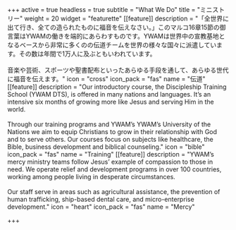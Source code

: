 +++
active = true
headless = true
subtitle = "What We Do"
title = "ミニストリー"
weight = 20
widget = "featurette"
[[feature]]
description = "「全世界に出て行き、全ての造られたものに福音を伝えなさい。」このマルコ16章15節の御言葉はYWAMの働きを端的にあらわすものです。YWAMは世界中の宣教基地となるベースから非常に多くのの伝道チームを世界の様々な国々に派遣しています。その数は年間で1万人に及ぶともいわれています。<br /><br />音楽や芸術、スポーツや聖書配布といったあらゆる手段を通して、あらゆる世代に福音を伝えます。"
icon = "cross"
icon_pack = "fas"
name = "伝道"
[[feature]]
description = "Our introductory course, the Discipleship Training School (YWAM DTS), is offered in many nations and languages. It’s an intensive six months of growing more like Jesus and serving Him in the world.<br /><br />Through our training programs and YWAM’s YWAM’s University of the Nations we aim to equip Christians to grow in their relationship with God and to serve others. Our courses focus on subjects like healthcare, the Bible, business development and biblical counseling."
icon = "bible"
icon_pack = "fas"
name = "Training"
[[feature]]
description = "YWAM’s mercy ministry teams follow Jesus’ example of compassion to those in need. We operate relief and development programs in over 100 countries, working among people living in desperate circumstances.<br /><br />Our staff serve in areas such as agricultural assistance, the prevention of human trafficking, ship-based dental care, and micro-enterprise development."
icon = "heart"
icon_pack = "fas"
name = "Mercy"

+++
